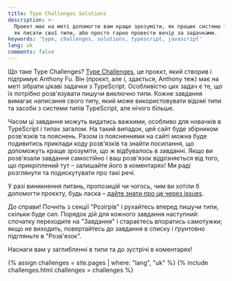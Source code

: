 ```yaml
---
title: Type Challenges Solutions
description: >-
  Проект має на меті допомогти вам краще зрозуміти, як працює система типів,
  як писати свої типи, або просто гарно провести вечір за задачками.
keywords: 'type, challenges, solutions, typescript, javascript'
lang: uk
comments: false
---
```


Що таке Type Challenges?
[Type Challenges](https://github.com/type-challenges/type-challenges), це проєкт, який створив і підтримує Anthony Fu.
Він (проєкт, але і, здається, Anthony теж) має на меті зібрати цікаві задачки з TypeScript.
Особливістю цих задач є те, що їх потрібно розв'язувати пишучи виключно типи.
Кожне завдання вимагає написання свого типу,
який може використовувати відомі типи та засоби з системи типів TypeScript, але нічого більше.

Часом ці завдання можуть видатись важкими, особливо для новачків в TypeScript і типах загалом.
На такий випадок, цей сайт буде збірником розв'язків та пояснень.
Разом із поясненнями на сайті можна буде подивитись приклади коду розв'язків та знайти посилання,
що допоможуть краще зрозуміти, що ж відбувалось в завданні.
Якщо ви розв'язали завдання самостійно і ваш розв'язок відрізняється від того, що прикріплений тут – залишайте його в коментарях!
Ми раді розглянути та подискутувати про такі речі.

У разі виникнення питань, пропозицій чи чогось, чим ви хотіли б допомогти проєкту,
будь ласка – [дайте знати про це через issues](https://github.com/ghaiklor/type-challenges-solutions/issues).

До справи!
Почніть з секції "Розігрів" і рухайтесь вперед пишучи типи, скільки буде сил.
Порядок дій для кожного завдання наступний:
спочатку переходите на "Завдання" і стараєтесь впоратись самотужки;
якщо не виходить, повертайтесь до завдання в списку і ґрунтовно підгляньте в "Розв'язок".

Наснаги вам у заглибленні в типи та до зустрічі в коментарях!

{% assign challenges = site.pages | where: "lang", "uk" %}
{% include challenges.html challenges = challenges %}
